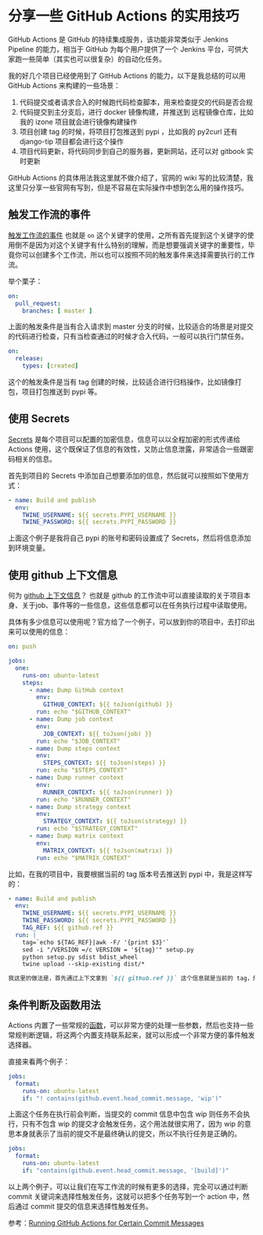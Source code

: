 # 分享一些 GitHub Actions 的实用技巧

GitHub Actions 是 GitHub 的持续集成服务，该功能非常类似于 Jenkins Pipeline 的能力，相当于 GitHub 为每个用户提供了一个 Jenkins 平台，可供大家跑一些简单（其实也可以很复杂）的自动化任务。

我的好几个项目已经使用到了 GitHub Actions 的能力，以下是我总结的可以用 GitHub Actions 来构建的一些场景：

1. 代码提交或者请求合入的时候跑代码检查脚本，用来检查提交的代码是否合规
2. 代码提交到主分支后，进行 docker 镜像构建，并推送到
远程镜像仓库，比如我的 izone 项目就会进行镜像构建操作
3. 项目创建 tag 的时候，将项目打包推送到 pypi ，比如我的 py2curl 还有 django-tip 项目都会进行这个操作
4. 项目代码更新，将代码同步到自己的服务器，更新网站，还可以对 gitbook 实时更新

GitHub Actions 的具体用法我这里就不做介绍了，官网的 wiki 写的比较清楚，我这里只分享一些官网有写到，但是不容易在实际操作中想到怎么用的操作技巧。

## 触发工作流的事件

[触发工作流的事件](https://docs.github.com/en/free-pro-team@latest/actions/reference/events-that-trigger-workflows) 也就是 `on` 这个关键字的使用，之所有首先提到这个关键字的使用倒不是因为对这个关键字有什么特别的理解，而是想要强调关键字的重要性，毕竟你可以创建多个工作流，所以也可以按照不同的触发事件来选择需要执行的工作流。

举个栗子：

```yaml
on:
  pull_request:
    branches: [ master ]
```

上面的触发条件是当有合入请求到 master 分支的时候，比较适合的场景是对提交的代码进行检查，只有当检查通过的时候才合入代码，一般可以执行门禁任务。

```yaml
on:
  release:
    types: [created]
```

这个的触发条件是当有 tag 创建的时候，比较适合进行归档操作，比如镜像打包，项目打包推送到 pypi 等。

## 使用 Secrets

[Secrets](https://docs.github.com/en/free-pro-team@latest/actions/reference/encrypted-secrets#using-encrypted-secrets-in-a-workflow) 是每个项目可以配置的加密信息，信息可以以全程加密的形式传递给 Actions 使用，这个既保证了信息的有效性，又防止信息泄露，非常适合一些跟密码相关的信息。

首先到项目的 Secrets 中添加自己想要添加的信息，然后就可以按照如下使用方式：

```yaml
- name: Build and publish
  env:
    TWINE_USERNAME: ${{ secrets.PYPI_USERNAME }}
    TWINE_PASSWORD: ${{ secrets.PYPI_PASSWORD }}
```

上面这个例子是我将自己 pypi 的账号和密码设置成了 Secrets，然后将信息添加到环境变量。

## 使用 github 上下文信息

何为 [github 上下文信息](https://docs.github.com/en/free-pro-team@latest/actions/reference/context-and-expression-syntax-for-github-actions)？ 也就是 github 的工作流中可以直接读取的关于项目本身、关于job、事件等的一些信息，这些信息都可以在任务执行过程中读取使用。

具体有多少信息可以使用呢？官方给了一个例子，可以放到你的项目中，去打印出来可以使用的信息：

```yaml
on: push

jobs:
  one:
    runs-on: ubuntu-latest
    steps:
      - name: Dump GitHub context
        env:
          GITHUB_CONTEXT: ${{ toJson(github) }}
        run: echo "$GITHUB_CONTEXT"
      - name: Dump job context
        env:
          JOB_CONTEXT: ${{ toJson(job) }}
        run: echo "$JOB_CONTEXT"
      - name: Dump steps context
        env:
          STEPS_CONTEXT: ${{ toJson(steps) }}
        run: echo "$STEPS_CONTEXT"
      - name: Dump runner context
        env:
          RUNNER_CONTEXT: ${{ toJson(runner) }}
        run: echo "$RUNNER_CONTEXT"
      - name: Dump strategy context
        env:
          STRATEGY_CONTEXT: ${{ toJson(strategy) }}
        run: echo "$STRATEGY_CONTEXT"
      - name: Dump matrix context
        env:
          MATRIX_CONTEXT: ${{ toJson(matrix) }}
        run: echo "$MATRIX_CONTEXT"
```

比如，在我的项目中，我要根据当前的 tag 版本号去推送到 pypi 中，我是这样写的：

```yaml
- name: Build and publish
  env:
    TWINE_USERNAME: ${{ secrets.PYPI_USERNAME }}
    TWINE_PASSWORD: ${{ secrets.PYPI_PASSWORD }}
    TAG_REF: ${{ github.ref }}
  run: |
    tag=`echo ${TAG_REF}|awk -F/ '{print $3}'`
    sed -i "/VERSION =/c VERSION = '${tag}'" setup.py
    python setup.py sdist bdist_wheel
    twine upload --skip-existing dist/*
```

```markdown
我这里的做法是，首先通过上下文拿到 `${{ github.ref }}` 这个信息就是当前的 tag，然后提取版本号，进而修改打包文件中版本号进行推送。
```

## 条件判断及函数用法

Actions 内置了一些常规的[函数](https://docs.github.com/en/free-pro-team@latest/actions/reference/context-and-expression-syntax-for-github-actions#functions)，可以非常方便的处理一些参数，然后也支持一些常规判断逻辑，将这两个内置支持联系起来，就可以形成一个非常方便的事件触发选择器。

直接来看两个例子：

```yaml
jobs:
  format:
    runs-on: ubuntu-latest
    if: "! contains(github.event.head_commit.message, 'wip')"
```

上面这个任务在执行前会判断，当提交的 commit 信息中包含 wip 则任务不会执行，只有不包含 wip 的提交才会触发任务，这个用法就很实用了，因为 wip 的意思本身就表示了当前的提交不是最终确认的提交，所以不执行任务是正确的。

```yaml
jobs:
  format:
    runs-on: ubuntu-latest
    if: "contains(github.event.head_commit.message, '[build]')"
```

以上两个例子，可以让我们在写工作流的时候有更多的选择，完全可以通过判断 commit 关键词来选择性触发任务，这就可以把多个任务写到一个 action 中，然后通过 commit 提交的信息来选择性触发任务。

参考：[Running GitHub Actions for Certain Commit Messages](https://ryangjchandler.co.uk/articles/running-github-actions-for-certain-commit-messages)